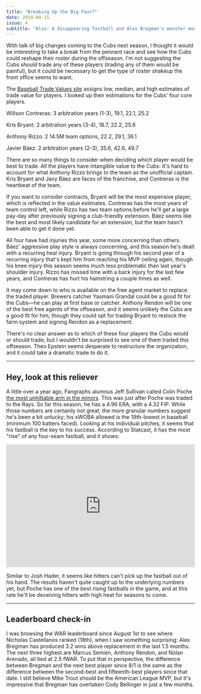 ```yaml
---
title: "Breaking Up the Big Four?"
date: 2019-09-15
issue: 4
subtitle: "Also: A disappearing fastball and Alex Bregman's monster months"
---
```


With talk of big changes coming to the Cubs next season, I thought it would be interesting to take a break from the pennant race and see how the Cubs could reshape their roster during the offseason. I'm not suggesting the Cubs _should_ trade any of these players (trading any of them would be painful), but it could be necessary to get the type of roster shakeup the front office seems to want.

The [Baseball Trade Values site](https://www.baseballtradevalues.com) assigns low, median, and high estimates of trade value for players. I looked up their estimations for the Cubs' four core players.

Willson Contreras: 3 arbitration years (1-3), 19.1, 22.1, 25.2

Kris Bryant: 2 arbitration years (3-4), 18.7, 22.2, 25.6

Anthony Rizzo: 2 14.5M team options, 22.2, 29.1, 36.1

Javier Báez: 2 arbitration years (2-3), 35.6, 42.6, 49.7

There are so many things to consider when deciding which player would be best to trade. All the players have intangible value to the Cubs: It's hard to account for what Anthony Rizzo brings to the team as the unofficial captain. Kris Bryant and Javy Báez are faces of the franchise, and Contreras is the heartbeat of the team.

If you want to consider contracts, Bryant will be the most expensive player, which is reflected in the value estimates. Contreras has the most years of team control left, while Rizzo has two team options before he'll get a large pay-day after previously signing a club-friendly extension. Báez seems like the best and most likely candidate for an extension, but the team hasn't been able to get it done yet.

All four have had injuries this year, some more concerning than others. Báez' aggressive play style is always concerning, and this season he's dealt with a recurring heal injury. Bryant is going through his second year of a recurring injury that's kept him from reaching his MVP ceiling again, though his knee injury this season seems much less problematic than last year's shoulder injury. Rizzo has missed time with a back injury for the last few years, and Contreras has hurt his hamstring a couple times as well.

It may come down to who is available on the free agent market to replace the traded player. Brewers catcher Yasmani Grandal could be a good fit for the Cubs—he can play at first base or catcher. Anthony Rendon will be one of the best free agents of the offseason, and it seems unlikely the Cubs are a good fit for him, though they could opt for trading Bryant to restock the farm system and signing Rendon as a replacement.

There's no clear answer as to which of these four players the Cubs would or should trade, but I wouldn't be surprised to see one of them traded this offseason. Theo Epstein seems desperate to restructure the organization, and it could take a dramatic trade to do it.

---

## Hey, look at this reliever

A little over a year ago, Fangraphs alumnus Jeff Sullivan called Colin Poche [the most unhittable arm in the minors](https://blogs.fangraphs.com/the-most-unhittable-arm-in-the-minors/). This was just after Poche was traded to the Rays. So far this season, he has a 4.96 ERA, with a 4.32 FIP. While those numbers are certainly not great, the more granular numbers suggest he's been a bit unlucky; his xWOBA allowed is the 19th-lowest in baseball (minimum 100 batters faced). Looking at his individual pitches, it seems that his fastball is the key to his success. According to Statcast, it has the most "rise" of any four-seam fastball, and it shows:

<div style='position:relative; padding-bottom:calc(56.25% + 44px)'><iframe src='https://gfycat.com/ifr/ConcernedAcceptableEastrussiancoursinghounds' frameborder='0' scrolling='no' width='100%' height='100%' style='position:absolute;top:0;left:0;' allowfullscreen></iframe></div>

Similar to Josh Hader, it seems like hitters can't pick up the fastball out of his hand. The results haven't quite caught up to the underlying numbers yet, but Poche has one of the best rising fastballs in the game, and at this rate he'll be deceiving hitters with high heat for seasons to come.

---

## Leaderboard check-in

I was browsing the WAR leaderboard since August 1st to see where Nicholas Castellanos ranked (18th), when I saw something surprising: Alex Bregman has produced 3.2 wins above replacement in the last 1.5 months. The next three highest are Marcus Semien, Anthony Rendon, and Nolan Arenado, all tied at 2.5 fWAR. To put that in perspective, the difference between Bregman and the next best player since 8/1 is the same as the difference between the second-best and fifteenth-best players since that date. I still believe Mike Trout should be the American League MVP, but it's impressive that Bregman has overtaken Cody Bellinger in just a few months.